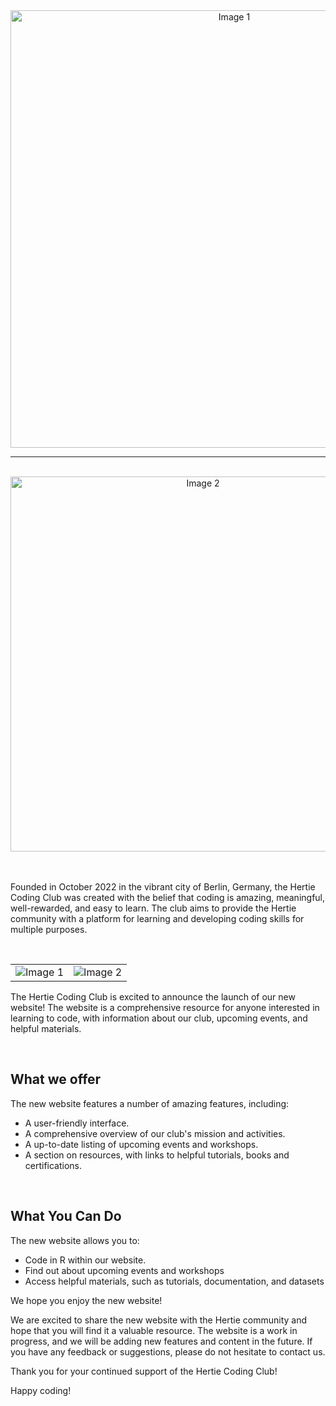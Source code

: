 

<div align="center">
  <img src="logo/long_gray_HCC.png" alt="Image 1" width="700">

  <hr>
  <br>
  <img src="logo/website.png" alt="Image 2" width="600">

</div>

<br>

<br>

Founded in October 2022 in the vibrant city of Berlin, Germany, the Hertie Coding Club was created with the belief that coding is amazing, meaningful, well-rewarded, and easy to learn. The club aims to provide the Hertie community with a platform for learning and developing coding skills for multiple purposes.

<br>

|                               |                               |
|----------------------------------------|----------------------------------------|
| ![Image 1](logo/kick_off_event3.jpeg)  | ![Image 2](logo/kick_off_event1.jpeg)  |




The Hertie Coding Club is excited to announce the launch of our new website! The website is a comprehensive resource for anyone interested in learning to code, with information about our club, upcoming events, and helpful materials.

 

## What we offer

The new website features a number of amazing features, including:

- A user-friendly interface.
- A comprehensive overview of our club's mission and activities.
- A up-to-date listing of upcoming events and workshops.
- A section on resources, with links to helpful tutorials, books and certifications. 

 

## What You Can Do

The new website allows you to:

- Code in R within our website.
- Find out about upcoming events and workshops
- Access helpful materials, such as tutorials, documentation, and datasets

We hope you enjoy the new website!

We are excited to share the new website with the Hertie community and hope that you will find it a valuable resource. The website is a work in progress, and we will be adding new features and content in the future. If you have any feedback or suggestions, please do not hesitate to contact us.

Thank you for your continued support of the Hertie Coding Club!

Happy coding!

